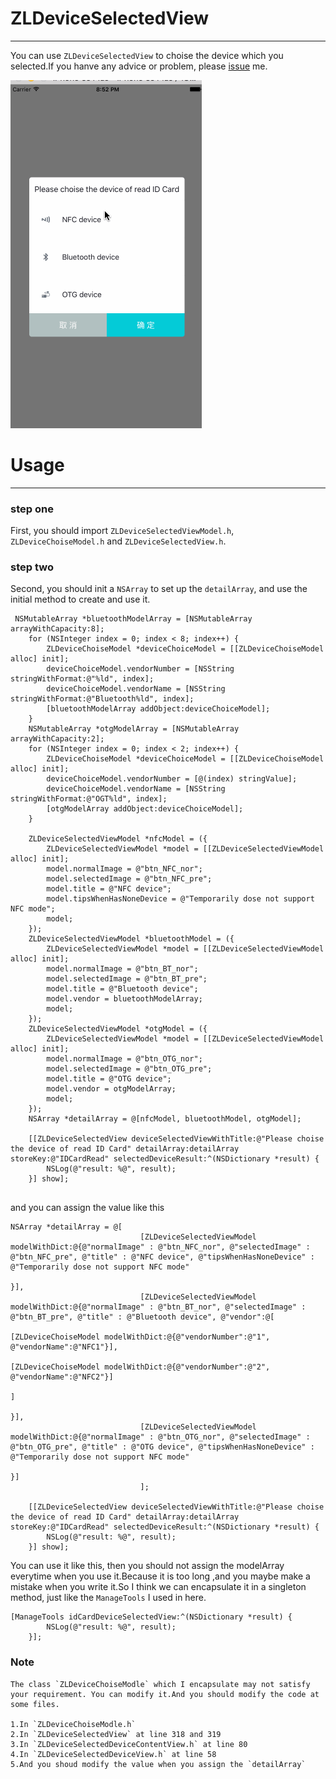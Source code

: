# ZLDeviceSelectedView

---
You can use `ZLDeviceSelectedView` to choise the device which you selected.If you hanve any advice or problem, please [issue](https://github.com/sunnyzl/ZLDeviceSelectedView/issues) me.


![demo1](https://raw.githubusercontent.com/sunnyzl/ZLDeviceSelectedView/master/demo.gif)
# Usage

---
### step one
First, you should import `ZLDeviceSelectedViewModel.h`, `ZLDeviceChoiseModel.h` and `ZLDeviceSelectedView.h`.

### step two
Second, you should init a `NSArray` to set up the `detailArray`, and use the initial method to create and use it.

```
 NSMutableArray *bluetoothModelArray = [NSMutableArray arrayWithCapacity:8];
    for (NSInteger index = 0; index < 8; index++) {
        ZLDeviceChoiseModel *deviceChoiceModel = [[ZLDeviceChoiseModel alloc] init];
        deviceChoiceModel.vendorNumber = [NSString stringWithFormat:@"%ld", index];
        deviceChoiceModel.vendorName = [NSString stringWithFormat:@"Bluetooth%ld", index];
        [bluetoothModelArray addObject:deviceChoiceModel];
    }
    NSMutableArray *otgModelArray = [NSMutableArray arrayWithCapacity:2];
    for (NSInteger index = 0; index < 2; index++) {
        ZLDeviceChoiseModel *deviceChoiceModel = [[ZLDeviceChoiseModel alloc] init];
        deviceChoiceModel.vendorNumber = [@(index) stringValue];
        deviceChoiceModel.vendorName = [NSString stringWithFormat:@"OGT%ld", index];
        [otgModelArray addObject:deviceChoiceModel];
    }
    
    ZLDeviceSelectedViewModel *nfcModel = ({
        ZLDeviceSelectedViewModel *model = [[ZLDeviceSelectedViewModel alloc] init];
        model.normalImage = @"btn_NFC_nor";
        model.selectedImage = @"btn_NFC_pre";
        model.title = @"NFC device";
        model.tipsWhenHasNoneDevice = @"Temporarily dose not support NFC mode";
        model;
    });
    ZLDeviceSelectedViewModel *bluetoothModel = ({
        ZLDeviceSelectedViewModel *model = [[ZLDeviceSelectedViewModel alloc] init];
        model.normalImage = @"btn_BT_nor";
        model.selectedImage = @"btn_BT_pre";
        model.title = @"Bluetooth device";
        model.vendor = bluetoothModelArray;
        model;
    });
    ZLDeviceSelectedViewModel *otgModel = ({
        ZLDeviceSelectedViewModel *model = [[ZLDeviceSelectedViewModel alloc] init];
        model.normalImage = @"btn_OTG_nor";
        model.selectedImage = @"btn_OTG_pre";
        model.title = @"OTG device";
        model.vendor = otgModelArray;
        model;
    });
    NSArray *detailArray = @[nfcModel, bluetoothModel, otgModel];
    
    [[ZLDeviceSelectedView deviceSelectedViewWithTitle:@"Please choise the device of read ID Card" detailArray:detailArray storeKey:@"IDCardRead" selectedDeviceResult:^(NSDictionary *result) {
        NSLog(@"result: %@", result);
    }] show];
    
```
and you can assign the value like this

```
NSArray *detailArray = @[
                             [ZLDeviceSelectedViewModel modelWithDict:@{@"normalImage" : @"btn_NFC_nor", @"selectedImage" : @"btn_NFC_pre", @"title" : @"NFC device", @"tipsWhenHasNoneDevice" : @"Temporarily dose not support NFC mode"
                                                                        }],
                             [ZLDeviceSelectedViewModel modelWithDict:@{@"normalImage" : @"btn_BT_nor", @"selectedImage" : @"btn_BT_pre", @"title" : @"Bluetooth device", @"vendor":@[
                                                                                [ZLDeviceChoiseModel modelWithDict:@{@"vendorNumber":@"1", @"vendorName":@"NFC1"}],
                                                                                [ZLDeviceChoiseModel modelWithDict:@{@"vendorNumber":@"2", @"vendorName":@"NFC2"}]
                                                                                ]
                                                                        }],
                             [ZLDeviceSelectedViewModel modelWithDict:@{@"normalImage" : @"btn_OTG_nor", @"selectedImage" : @"btn_OTG_pre", @"title" : @"OTG device", @"tipsWhenHasNoneDevice" : @"Temporarily dose not support NFC mode"
                                                                        }]
                             ];
    
    [[ZLDeviceSelectedView deviceSelectedViewWithTitle:@"Please choise the device of read ID Card" detailArray:detailArray storeKey:@"IDCardRead" selectedDeviceResult:^(NSDictionary *result) {
        NSLog(@"result: %@", result);
    }] show];

```

You can use it like this, then you should not assign the modelArray everytime when you use it.Because it is too long ,and you maybe make a mistake when you write it.So I think we can encapsulate it in a singleton method, just like the `ManageTools` I used in here.

```
[ManageTools idCardDeviceSelectedView:^(NSDictionary *result) {
        NSLog(@"result: %@", result);
    }];

```

### Note

```
The class `ZLDeviceChoiseModle` which I encapsulate may not satisfy your requirement. You can modify it.And you should modify the code at some files.

1.In `ZLDeviceChoiseModle.h`
2.In `ZLDeviceSelectedView` at line 318 and 319
3.In `ZLDeviceSelectedDeviceContentView.h` at line 80
4.In `ZLDeviceSelectedDeviceView.h` at line 58
5.And you shoud modify the value when you assign the `detailArray`
```
